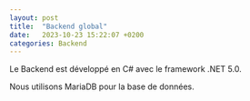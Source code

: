```yaml
---
layout: post
title:  "Backend global"
date:   2023-10-23 15:22:07 +0200
categories: Backend
---
```


Le Backend est développé en C# avec le framework .NET 5.0.

Nous utilisons MariaDB pour la base de données.

